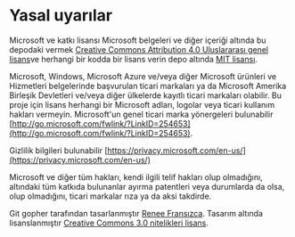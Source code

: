# <a name="legal-notices"></a>Yasal uyarılar

Microsoft ve katkı lisansı Microsoft belgeleri ve diğer içeriği altında bu depodaki vermek [Creative Commons Attribution 4.0 Uluslararası genel lisans](https://creativecommons.org/licenses/by/4.0/legalcode)ve herhangi bir kodda bir lisans verin depo altında [MIT lisansı](https://opensource.org/licenses/MIT).

Microsoft, Windows, Microsoft Azure ve/veya diğer Microsoft ürünleri ve Hizmetleri belgelerinde başvurulan ticari markaları ya da Microsoft Amerika Birleşik Devletleri ve/veya diğer ülkelerde kayıtlı ticari markaları olabilir.
Bu proje için lisans herhangi bir Microsoft adları, logolar veya ticari kullanım hakları vermeyin.
Microsoft'un genel ticari marka yönergeleri bulunabilir [http://go.microsoft.com/fwlink/?LinkID=254653](http://go.microsoft.com/fwlink/?LinkID=254653).

Gizlilik bilgileri bulunabilir [https://privacy.microsoft.com/en-us/](https://privacy.microsoft.com/en-us/)

Microsoft ve diğer tüm hakları, kendi ilgili telif hakları olup olmadığını, altındaki tüm katkıda bulunanlar ayırma patentleri veya durumlarda da olsa, olup olmadığını, ticari markalar rıza ya da aksi takdirde.

Git gopher tarafından tasarlanmıştır [Renee Fransızca](http://reneefrench.blogspot.com/).
Tasarım altında lisanslanmıştır [Creative Commons 3.0 nitelikleri lisans](https://creativecommons.org/licenses/by/3.0/us/).